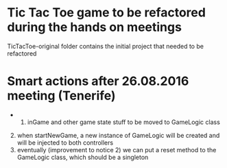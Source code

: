 # Tic Tac Toe game to be refactored during the hands on meetings

TicTacToe-original folder contains the initial project that needed to be refactored

 
 # Smart actions after 26.08.2016 meeting (Tenerife)
 
 * 1) inGame and other game state stuff to be moved to GameLogic class
 2) when startNewGame, a new instance of GameLogic will be created and will be injected to both controllers
 3) eventually (improvement to notice 2) we can put a reset method to the GameLogic class, which should be a singleton
 